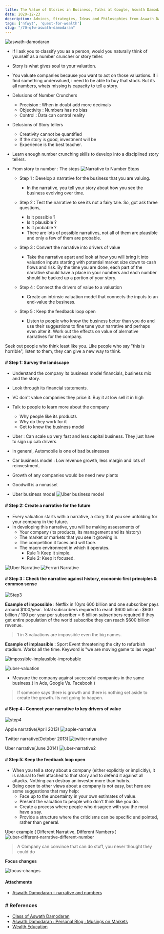 ```yaml
---
title: The Value of Stories in Business, Talks at Google, Aswath Damodaran
date: 2020-12-23
description: Advices, Strategies, Ideas and Philosophies from Aswath Damodaran
tags: ['nfwyt', 'quest-for-wealth']
slug: "/70-qfw-aswath-damodaran"
---
```


![aswath-damodaran](assets/70-aswath-damodaran.png)

* If I ask you to classify you as a person, would you naturally think of yourself as a number cruncher or story teller. 

* Story is what gives soul to your valuation.

* You valuate companies because you want to act on those valuations. If i find something undervalued, i need to be able to buy that stock. But its all numbers, whats missing is capacity to tell a story. 

* Delusions of Number Crunchers    

  + Precision : When in doubt add more decimals
  + Objectivity : Numbers has no bias
  + Control : Data can control reality 

* Delusions of Story tellers    

  + Creativity cannot be quantified
  + If the story is good, investment will be 
  + Experience is the best teacher. 

* Learn enough number crunching skills to develop into a disciplined story tellers. 

* From story to number : The steps
![Narrative to Number Steps](assets/70-narrative-to-number-steps.png)

  + Step 1 : Develop a narrative for the business that you are valuing. 
    - In the narrative, you tell your story about how you see the business evolving over time. 

  + Step 2 : Test the narrative to see its not a fairy tale. So,  got ask three questions, 
    - Is it possible ? 
    - Is it plausible ?
    - Is it probable ?
    - There are lots of possible narratives, not all of them are plausible and only a few of them are probable. 

  + Step 3 : Convert the narrative into drivers of value
    - Take the narrative apart and look at how you will bring it into valuation inputs starting with potential market size down to cash flows and risk. By the time you are done, each part of the narrative should have a place in your numbers and each number should be backed up a portion of your story. 

  + Step 4 : Connect the drivers of value to a valuation
    - Create an intrinsic valuation model that connects the inputs to an end-value the business. 

  + Step 5 : Keep the feedback loop open
    - Listen to people who know the business better than you do and use their suggestions to fine tune your narrative and perhaps even alter it. Work out the effects on value of alernative narratives for the company. 


Seek out people who think least like you. Like people who say "this is horrible", listen to them, they can give a new way to think. 

#### # Step 1: Survey the landscape 
* Understand the company its business model financials,	business mix and the story. 
* Look through its financial statements. 
* VC don't value companies they price it. Buy it at low sell it in high
* Talk to people to learn more about the company 
  + Why people like its products
  + Why do they work for it 
  + Get to know the business model
* Uber : Can scale up very fast and less capital business. They just have to sign up cab drivers. 
 
* In general, Automobile is one of bad businesses
* Car business model : Low revenue growth, less margin and lots of reinvestment. 
* Growth of any companies would be need new plants
* Goodwill is a nonasset

* Uber business model
  ![Uber business model](assets/70-uber-business-model.png)

#### # Step 2: Create a narrative for the future 
* Every valuation starts with a narrative, a story that you see unfolding for your company in the future. 
* In developing this narrative, you will be making assessments of 
  + Your company (its products, its management and its history) 
  + The market or markets that you see it growing in. 
  + The competition it faces and will face. 
  + The macro environment in which it operates. 
    - Rule 1: Keep it simple. 
    - Rule 2: Keep it focused. 

![Uber Narrative](assets/70-uber-narrative.png)
![Ferrari Narrative](assets/70-ferrari-narrative.png)

#### # Step 3 : Check the narrative against history, economic first principles & common sense 

![Step3](assets/70-step3-check-against-history.png)

**Example of impossible** : Netflix in 10yrs 600 billion and one subscriber pays around $100/year. 
Total subscribers required to reach $600 billion : $600 billion / 100 per year per subscriber = 6 billion subscribers required
If they get entire population of the world subscribe they can reach $600 billion revenue. 

> 1 in 3 valuations are impossible even the big names. 

**Example of implausible** : Sport Event threatening the city to refurbish stadium. Works all the time. Keyword is "we are moving game to las vegas"

![impossible-implausible-improbable](assets/70-impossible-implausible-improbable.png)

![uber-valuation](assets/70-uber-valuation.png)

* Measure the company against successful companies in the same business.( In Ads, Google Vs. Facebook ) 

> If someone says there is growth and there is nothing set aside to create the growth. Its not going to happen. 

#### # Step 4 : Connect your narrative to key drivers of value

![step4](assets/70-step4.png)

Apple narrative(April 2013)
![apple-narrative](assets/70-apple-narrative.png)

Twitter narrative(October 2013)
![twitter-narrative](assets/70-twitter-narrative.png)

Uber narrative(June 2014)
![uber-narrative2](assets/70-uber-narrative2.png)

#### # Step 5: Keep the feedback loop open 
* When you tell a story about a company (either explicitly or implicitly), it is natural to feel attached to that story and to defend it against all attacks. Nothing can destroy an investor more than hubris. 
* Being open to other views about a company is not easy, but here are some suggestions that may help: 
  + Face up to the uncertainty in your own estimates of value. 
  + Present the valuation to people who don't think like you do. 
  + Create a process where people who disagree with you the most have a say. 
  + Provide a structure where the criticisms can be specific and pointed, rather than general. 

Uber example ( Different Narrative, Different Numbers )
![uber-different-narrative-different-number](assets/70-uber-different-narrative-different-number.png)

> A Company can convince that can do stuff, you never thought they could do

**Focus changes**    

![focus-changes](assets/70-focus-changes.png)


#### Attachments
* [Aswath Damodaran - narrative and numbers](https://storage.googleapis.com/bobbydreamer-com-technicals/quest-for-wealth/AswathDamodaran-narrative-and-numbers.pdf)


### # References
* [Class of Aswath Damodaran](102-class-of-aswath-damodaran)
* [Aswath Damodaran : Personal Blog : Musings on Markets](http://aswathdamodaran.blogspot.com/)
* [Wealth Education](40-wealth-education)
